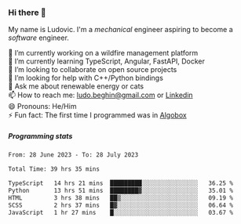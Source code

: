 ### Hi there 👋

My name is Ludovic. I'm a *mechanical* engineer aspiring to become a *software* engineer.

 🔭 I’m currently working on a wildfire management platform<br/>
 🌱 I’m currently learning TypeScript, Angular, FastAPI, Docker<br/>
 👯 I’m looking to collaborate on open source projects<br/>
 🤔 I’m looking for help with C++/Python bindings<br/>
 💬 Ask me about renewable energy or cats<br/>
 📫 How to reach me: ludo.beghin@gmail.com or [Linkedin](https://www.linkedin.com/in/ludovic-beghin/)<br/>
 😄 Pronouns: He/Him<br/>
 ⚡ Fun fact: The first time I programmed was in [Algobox](https://fr.wikipedia.org/wiki/Algobox)<br/>

##### Programming stats
<!--START_SECTION:waka-->

```txt
From: 28 June 2023 - To: 28 July 2023

Total Time: 39 hrs 35 mins

TypeScript   14 hrs 21 mins  █████████░░░░░░░░░░░░░░░░   36.25 %
Python       13 hrs 51 mins  ████████▓░░░░░░░░░░░░░░░░   35.01 %
HTML         3 hrs 38 mins   ██▒░░░░░░░░░░░░░░░░░░░░░░   09.19 %
SCSS         2 hrs 37 mins   █▓░░░░░░░░░░░░░░░░░░░░░░░   06.64 %
JavaScript   1 hr 27 mins    █░░░░░░░░░░░░░░░░░░░░░░░░   03.67 %
```

<!--END_SECTION:waka-->
